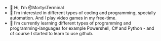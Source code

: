 - 👋 Hi, I’m @MortysTerminal
- 👀 I’m interested in different types of coding and programming, specially automation. And I play video games in my free-time. 
- 🌱 I’m currently learning different types of programming and programming-languages for example Powershell, C# and Python - and of course I started to learn to use github.

<!---
MortysTerminal/MortysTerminal is a ✨ special ✨ repository because its `README.md` (this file) appears on your GitHub profile.
You can click the Preview link to take a look at your changes.
--->
